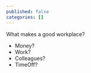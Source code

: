 ```yaml
---
published: false
categories: []
---
```

What makes a good workplace?

- Money?
- Work?
- Colleagues?
- TimeOff?